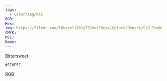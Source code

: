 ```yaml
---
tags:
  - Color/Tag/NTC
RGB:
Hex:
img: https://filedn.com/l0hpzxl1f01yT7GHxtF8cyk/Color%20Snake/SVG_Tumb%20Mass%20No%20Name/FE6F5E.svg
CMYK:
HSL:
Name:
---
```

Bittersweet
```palette
#FE6F5E
```
RGB

